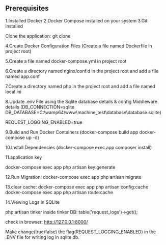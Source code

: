 Prerequisites
--------------
1.Installed Docker
2.Docker Compose installed on your system
3.Git installed 

Clone the application:
git clone <your-laravel-repo-url>

4.Create Docker Configuration Files
(Create a file named Dockerfile in project root)

5.Create a file named docker-compose.yml in project root

6.Create a directory named nginx/conf.d in the project root and add a file named app.conf

7.Create a directory named php in the project root and add a file named local.ini

8.Update .env File using the Sqlite database details & config Middleware details
(DB_CONNECTION=sqlite
DB_DATABASE=C:\wamp64\www\machine_test\database\database.sqlite)

REQUEST_LOGGING_ENABLED=true


9.Build and Run Docker Containers
(docker-compose build app
docker-compose up -d)

10.Install Dependencies
(docker-compose exec app composer install)

11.application key

docker-compose exec app php artisan key:generate


12.Run Migration:
docker-compose exec app php artisan migrate


13.clear cache:
docker-compose exec app php artisan config:cache
docker-compose exec app php artisan route:cache


14.Viewing Logs in SQLite

php artisan tinker
inside tinker 
DB::table('request_logs')->get();

check in browser:
http://127.0.0.1:8000/



Make change(true/false) the flag(REQUEST_LOGGING_ENABLED) in the .ENV file for writing log in sqlite db.







